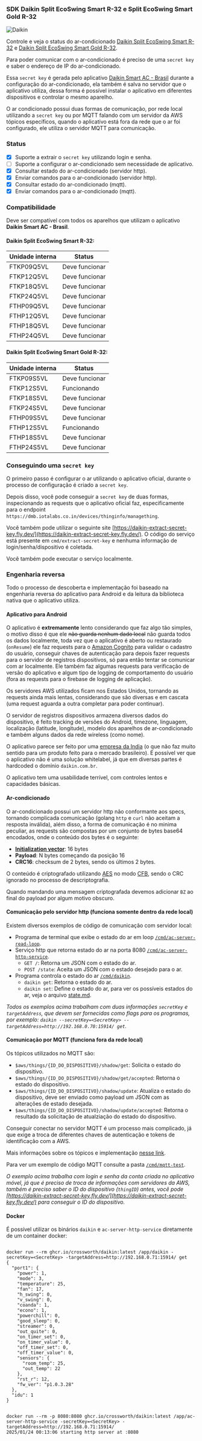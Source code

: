 ### SDK Daikin Split EcoSwing Smart R-32 e Split EcoSwing Smart Gold R-32

![Daikin](assets/running.png)

Controle e veja o status do ar-condicionado
[Daikin Split EcoSwing Smart R-32](https://www.daikin.com.br/produto/ecoswing-r32) e
[Daikin Split EcoSwing Smart Gold R-32](https://www.daikin.com.br/produto/split-ecoswing-smart-gold-r-32).

Para poder comunicar com o ar-condicionado é preciso de uma `secret key` e saber o endereço de IP do ar-condicionado.

Essa `secret key` é gerada pelo aplicativo
[Daikin Smart AC - Brasil](https://play.google.com/store/apps/details?id=in.co.iotalabs.dmb.smartac&hl=pt_BR&gl=US)
durante a configuração do ar-condicionado, ela também é salva no servidor que o aplicativo utiliza, dessa forma é
possível instalar o aplicativo em diferentes dispositivos e controlar o mesmo aparelho.

O ar condicionado possui duas formas de comunicação, por rede local utilizando a `secret key` ou por MQTT falando com um
servidor da AWS tópicos específicos, quando o aplicativo está fora da rede que o ar foi configurado, ele utiliza o
servidor MQTT para comunicação.

### Status

- [x] Suporte a extrair o `secret key` utilizando login e senha.
- [ ] Suporte a configurar o ar-condicionado sem necessidade de aplicativo.
- [x] Consultar estado do ar-condicionado (servidor http).
- [x] Enviar comandos para o ar-condicionado (servidor http).
- [x] Consultar estado do ar-condicionado (mqtt).
- [x] Enviar comandos para o ar-condicionado (mqtt).

### Compatibilidade

Deve ser compatível com todos os aparelhos que utilizam o aplicativo **Daikin Smart AC - Brasil**.

#### Daikin Split EcoSwing Smart R-32:

| Unidade interna | Status         |
|-----------------|----------------|
| FTKP09Q5VL      | Deve funcionar |
| FTKP12Q5VL      | Deve funcionar |
| FTKP18Q5VL      | Deve funcionar |
| FTKP24Q5VL      | Deve funcionar |
| FTHP09Q5VL      | Deve funcionar |
| FTHP12Q5VL      | Deve funcionar |
| FTHP18Q5VL      | Deve funcionar |
| FTHP24Q5VL      | Deve funcionar |

#### Daikin Split EcoSwing Smart Gold R-32:

| Unidade interna | Status         |
|-----------------|----------------|
| FTKP09S5VL      | Deve funcionar |
| FTKP12S5VL      | Funcionando    |
| FTKP18S5VL      | Deve funcionar |
| FTKP24S5VL      | Deve funcionar |
| FTHP09S5VL      | Deve funcionar |
| FTHP12S5VL      | Funcionando    |
| FTHP18S5VL      | Deve funcionar |
| FTHP24S5VL      | Deve funcionar |

### Conseguindo uma `secret key`

O primeiro passo é configurar o ar utilizando o aplicativo oficial, durante o processo de configuração é criado
a `secret key`.

Depois disso, você pode conseguir a `secret key` de duas formas, inspecionando as requests que o
aplicativo oficial faz, especificamente para o endpoint `https://dmb.iotalabs.co.in/devices/thinginfo/managething`.

Você também pode utilizar o seguinte
site [https://daikin-extract-secret-key.fly.dev/](https://daikin-extract-secret-key.fly.dev/).
O código do serviço está presente em `cmd/extract-secret-key` e nenhuma informação de login/senha/dispositivo é
coletada.

Você também pode executar o serviço localmente.

### Engenharia reversa

Todo o processo de descoberta e implementação foi baseado na engenharia reversa do aplicativo para Android e da leitura
da biblioteca nativa que o aplicativo utiliza.

#### Aplicativo para Android

O aplicativo é **extremamente** lento considerando que faz algo tão simples, o motivo disso é que ele ~~não guarda
nenhum dado local~~ não guarda todos os dados localmente, toda vez que o aplicativo é aberto ou restaurado (`onResume`)
ele faz requests para o [Amazon Cognito](https://aws.amazon.com/pt/cognito/) para validar o cadastro do usuário,
conseguir chaves de autenticação para depois fazer requests para o servidor de registros dispositivos, só para então
tentar se comunicar com ar localmente. Ele também faz algumas requests para verificação de versão do aplicativo e algum
tipo de logging de comportamento do usuário (fora as requests para o firebase de logging de aplicação).

Os servidores AWS utilizados ficam nos Estados Unidos, tornando as requests ainda mais lentas, considerando que são
diversas e em cascata (uma request aguarda a outra completar para poder continuar).

O servidor de registros dispositivos armazena diversos dados do dispositivo, é feito tracking de versões do
Android, timezone, linguagem, localização (latitude, longitude), modelo dos aparelhos de ar-condicionado e também alguns
dados da rede wireless (como nome).

O aplicativo parece ser feito por uma [empresa da India](http://iotalabs.co.in/) (o que não faz muito sentido para um
produto feito para o mercado brasileiro). É possível ver que o aplicativo não é uma solução whitelabel, já que em
diversas partes é hardcoded o domínio `daikin.com.br`.

O aplicativo tem uma usabilidade terrível, com controles lentos e capacidades básicas.

#### Ar-condicionado

O ar-condicionado possui um servidor http não conformante aos specs, tornando complicada comunicação (golang `http`
e `curl` não aceitam a resposta inválida), além disso, a forma de comunicação é no minima peculiar, as requests são
compostas por um conjunto de bytes base64 encodados, onde o conteúdo dos bytes é o seguinte:

- [**Initialization vector**](https://en.wikipedia.org/wiki/Initialization_vector): 16 bytes
- **Payload**: N bytes começando da posição 16
- **CRC16**: checksum de 2 bytes, sendo os últimos 2 bytes.

O conteúdo é criptografado utilizando [AES](https://en.wikipedia.org/wiki/Advanced_Encryption_Standard) no
modo [CFB](https://en.wikipedia.org/wiki/Block_cipher_mode_of_operation#Cipher_feedback_(CFB)), sendo o CRC ignorado no
processo de descriptografia.

Quando mandando uma mensagem criptografada devemos adicionar `BZ` ao final do payload por algum motivo obscuro.

#### Comunicação pelo servidor http (funciona somente dentro da rede local)

Existem diversos exemplos de código de comunicação com servidor local:

- Programa de terminal que exibe o estado do ar em loop [`/cmd/ac-server-read-loop`](/cmd/ac-server-read-loop).
- Serviço http que retorna estado do ar na porta 8080 [`/cmd/ac-server-http-service`](/cmd/ac-server-http-service).
    - `GET /`: Retorna um JSON com o estado do ar.
    - `POST /state`: Aceita um JSON com o estado desejado para o ar.
- Programa controla o estado do ar [`/cmd/daikin`](/cmd/daikin).
    - `daikin get`: Retorna o estado do ar.
    - `daikin set`: Define o estado do ar, para ver os possíveis estados do ar, veja o arquivo [state.md](state.md).

_Todos os exemplos acima trabalham com duas informações `secretKey` e `targetAddress`, que devem ser fornecidas como
flags para os programas, por exemplo: `daikin --secretKey=<SecretKey> --targetAddress=http://192.168.0.70:15914/ get`._

#### Comunicação por MQTT (funciona fora da rede local)

Os tópicos utilizados no MQTT são:

- `$aws/things/{ID_DO_DISPOSITIVO}/shadow/get`: Solicita o estado do dispositivo.
- `$aws/things/{ID_DO_DISPOSITIVO}/shadow/get/accepted`: Retorna o estado do dispositivo.
- `$aws/things/{ID_DO_DISPOSITIVO}/shadow/update`: Atualiza o estado do dispositivo, deve ser enviado como payload um
  JSON com as alterações de estado desejada.
- `$aws/things/{ID_DO_DISPOSITIVO}/shadow/update/accepted`: Retorna o resultado da solicitação de atualziação do estado
  do dispositivo.

Conseguir conectar no servidor MQTT é um processo mais complicado, já que exige a troca de diferentes chaves de
autenticação e tokens de identificação com a AWS.

Mais informações sobre os
tópicos e implementação [nesse link](https://docs.aws.amazon.com/iot/latest/developerguide/iot-device-shadows.html).

Para ver um exemplo de código MQTT consulte a pasta [`/cmd/mqtt-test`](/cmd/mqtt-test).

_O exemplo acima trabalha com login e senha da conta criada no aplicativo móvel, já que é preciso de troca de
informações com servidores da AWS, também é preciso saber o ID do dispositivo (`thingID`) antes, você
pode [https://daikin-extract-secret-key.fly.dev/](https://daikin-extract-secret-key.fly.dev/) para conseguir o ID do
dispositivo._


#### Docker

É possível utilizar os binários `daikin` e `ac-server-http-service` diretamente de um container docker:

```shell

docker run --rm ghcr.io/crossworth/daikin:latest /app/daikin -secretKey=<SecretKey> -targetAddress=http://192.168.0.71:15914/ get
{
  "port1": {
    "power": 1,
    "mode": 3,
    "temperature": 25,
    "fan": 17,
    "h_swing": 0,
    "v_swing": 0,
    "coanda": 1,
    "econo": 1,
    "powerchill": 0,
    "good_sleep": 0,
    "streamer": 0,
    "out_quite": 0,
    "on_timer_set": 0,
    "on_timer_value": 0,
    "off_timer_set": 0,
    "off_timer_value": 0,
    "sensors": {
      "room_temp": 25,
      "out_temp": 22
    },
    "rst_r": 12,
    "fw_ver": "p1.0.3.28"
  },
  "idu": 1
}

```

```shell

docker run --rm -p 8080:8080 ghcr.io/crossworth/daikin:latest /app/ac-server-http-service -secretKey=<SecretKey> -targetAddress=http://192.168.0.71:15914/
2025/01/24 00:13:06 starting http server at :8080


```